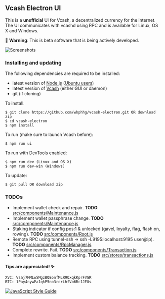 ## Vcash Electron UI
This is a **unofficial** UI for Vcash, a decentralized currency for the internet. The UI communicates with vcashd using RPC and is available for Linux, OS X and Windows.

:hatching_chick: **Warning**: This is beta software that is being actively developed.

![Screenshots](http://i.imgur.com/zfjel56.gif)


### Installing and updating
The following dependencies are required to be installed:
* latest version of [Node.js](https://nodejs.org/en/download/current/) ([Ubuntu users](https://nodejs.org/en/download/package-manager/#debian-and-ubuntu-based-linux-distributions))
* latest version of [Vcash](https://v.cash/wallets.php) (either GUI or daemon)
* git (if cloning)

To install:

    $ git clone https://github.com/whphhg/vcash-electron.git OR download zip
    $ cd vcash-electron
    $ npm install

To run (make sure to launch Vcash before):

    $ npm run ui

To run with DevTools enabled:

    $ npm run dev (Linux and OS X)
    $ npm run dev-win (Windows)

To update:

    $ git pull OR download zip


### TODOs
- Implement wallet check and repair. __TODO__ [src/components/Maintenance.js](src/components/Maintenance.js)
- Implement wallet passphrase change. __TODO__ [src/components/Maintenance.js](src/components/Maintenance.js)
- Staking indicator if config pos:1 & unlocked (gavel, loyalty, flag, flash on, rowing). __TODO__ [src/components/Root.js](src/components/Root.js)
- Remote RPC using tunnel-ssh -> ssh -L9195:localhost:9195 user@ip). __TODO__ [src/components/RpcManager.js](src/components/RpcManager.js)
- Complete rewrite. Fail. __TODO__ [src/components/Transaction.js](src/components/Transaction.js)
- Implement custom balance tracking. __TODO__ [src/stores/transactions.js](src/stores/transactions.js)


#### Tips are appreciated! :sparkles:
```
XVC: Vsaj7MMLwSMgzBQEonfMLR9QxqkKprFVGR
BTC: 1Pay4nywPa1qkP5no3rcrLhfVo6Bc1JE8s
```


[![JavaScript Style Guide](https://cdn.rawgit.com/feross/standard/master/badge.svg)](https://github.com/feross/standard)
